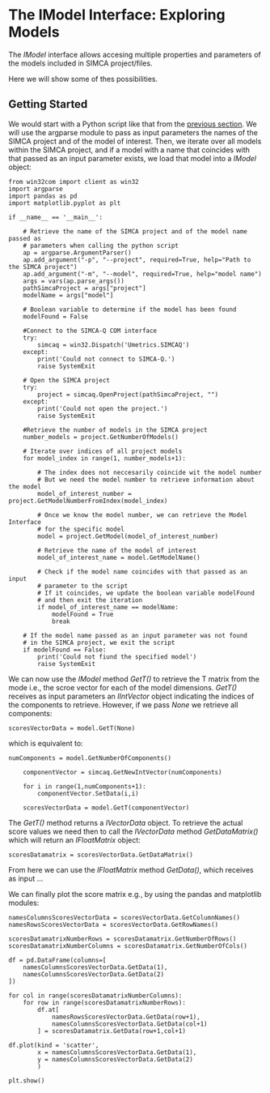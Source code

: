 # The IModel Interface: Exploring Models

The *IModel* interface allows accesing multiple properties and parameters of the models included in SIMCA project/files.

Here we will show some of thes possibilities.

## Getting Started

We would start with a Python script like that from the [previous section](../04_ModelInterface_0/ModelInterface_Introduction.md). We will use the argparse module to pass as input parameters the names of the SIMCA project and of the model of interest. Then, we iterate over all models within the SIMCA project, and if a model with a name that coincides with that passed as an input parameter exists, we load that model into a *IModel* object:
```
from win32com import client as win32
import argparse
import pandas as pd
import matplotlib.pyplot as plt

if __name__ == '__main__':

    # Retrieve the name of the SIMCA project and of the model name passed as
    # parameters when calling the python script
    ap = argparse.ArgumentParser()
    ap.add_argument("-p", "--project", required=True, help="Path to the SIMCA project")
    ap.add_argument("-m", "--model", required=True, help="model name")
    args = vars(ap.parse_args())
    pathSimcaProject = args["project"]
    modelName = args["model"]

    # Boolean variable to determine if the model has been found
    modelFound = False

    #Connect to the SIMCA-Q COM interface
    try:
        simcaq = win32.Dispatch('Umetrics.SIMCAQ')
    except:
        print('Could not connect to SIMCA-Q.')
        raise SystemExit

    # Open the SIMCA project
    try:
        project = simcaq.OpenProject(pathSimcaProject, "")
    except:
        print('Could not open the project.')
        raise SystemExit

    #Retrieve the number of models in the SIMCA project
    number_models = project.GetNumberOfModels() 

    # Iterate over indices of all project models
    for model_index in range(1, number_models+1):

        # The index does not neccesarily coincide wit the model number
        # But we need the model number to retrieve information about the model
        model_of_interest_number = project.GetModelNumberFromIndex(model_index)

        # Once we know the model number, we can retrieve the Model Interface
        # for the specific model
        model = project.GetModel(model_of_interest_number)

        # Retrieve the name of the model of interest
        model_of_interest_name = model.GetModelName()

        # Check if the model name coincides with that passed as an input
        # parameter to the script
        # If it coincides, we update the boolean variable modelFound
        # and then exit the iteration
        if model_of_interest_name == modelName:
            modelFound = True
            break

    # If the model name passed as an input parameter was not found
    # in the SIMCA project, we exit the script
    if modelFound == False:
        print('Could not fiund the specified model')
        raise SystemExit
```

We can now use the *IModel* method *GetT()* to retrieve the T matrix from the mode i.e., the scroe vector for each of the model dimensions. *GetT()* receives as input parameters an *IIntVector* object indicating the indices of the components to retrieve. However, if we pass *None* we retrieve all components:
```
scoresVectorData = model.GetT(None)
```

which is equivalent to:
```
numComponents = model.GetNumberOfComponents()

    componentVector = simcaq.GetNewIntVector(numComponents)

    for i in range(1,numComponents+1):
        componentVector.SetData(i,i)

    scoresVectorData = model.GetT(componentVector)
```

The *GetT()* method returns a *IVectorData* object. To retrieve the actual score values we need then to call the *IVectorData* method *GetDataMatrix()* which will return an *IFloatMatrix* object:
```
scoresDatamatrix = scoresVectorData.GetDataMatrix()
```

From here we can use the *IFloatMatrix* method *GetData()*, which receives as input ...

We can finally plot the score matrix e.g., by using the pandas and matplotlib modules:
```
namesColumnsScoresVectorData = scoresVectorData.GetColumnNames()
namesRowsScoresVectorData = scoresVectorData.GetRowNames()

scoresDatamatrixNumberRows = scoresDatamatrix.GetNumberOfRows()
scoresDatamatrixNumberColumns = scoresDatamatrix.GetNumberOfCols()    

df = pd.DataFrame(columns=[
    namesColumnsScoresVectorData.GetData(1),
    namesColumnsScoresVectorData.GetData(2)
])

for col in range(scoresDatamatrixNumberColumns):
    for row in range(scoresDatamatrixNumberRows):
        df.at[
            namesRowsScoresVectorData.GetData(row+1),
            namesColumnsScoresVectorData.GetData(col+1)
        ] = scoresDatamatrix.GetData(row+1,col+1)

df.plot(kind = 'scatter',
        x = namesColumnsScoresVectorData.GetData(1),
        y = namesColumnsScoresVectorData.GetData(2)
        )

plt.show()
```